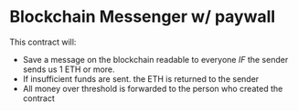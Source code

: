 # Blockchain Messenger w/ paywall

This contract will:

- Save a message on the blockchain readable to everyone _IF_ the sender sends us 1 ETH or more.
- If insufficient funds are sent. the ETH is returned to the sender
- All money over threshold is forwarded to the person who created the contract
